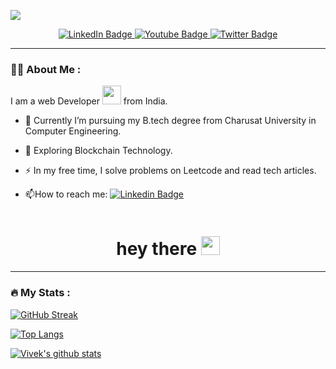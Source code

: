 ![](https://export-download.canva.com/fYfyM/DAFJkWfYfyM/4/0/0001-33077035486.png?X-Amz-Algorithm=AWS4-HMAC-SHA256&X-Amz-Credential=AKIAJHKNGJLC2J7OGJ6Q%2F20220816%2Fus-east-1%2Fs3%2Faws4_request&X-Amz-Date=20220816T234218Z&X-Amz-Expires=41272&X-Amz-Signature=d1a3cd10d551f6da8eff4fcb71a0e9795f786daf6fdc5832a667e57cd0aab644&X-Amz-SignedHeaders=host&response-content-disposition=attachment%3B%20filename%2A%3DUTF-8%27%27Blue%2520and%2520White%2520Geometric%2520Technology%2520Linkedin%2520Banner.png&response-expires=Wed%2C%2017%20Aug%202022%2011%3A10%3A10%20GMT)

<div id="badges" align="center">
  <a href="your-linkedin-URL">
    <img src="https://img.shields.io/badge/LinkedIn-blue?style=for-the-badge&logo=linkedin&logoColor=white" alt="LinkedIn Badge" url="https://www.linkedin.com/in/vivek-sachdev-49b72a204/"/>
  </a>
  <a href="your-youtube-URL">
    <img src="https://img.shields.io/badge/YouTube-red?style=for-the-badge&logo=youtube&logoColor=white" alt="Youtube Badge"/>
  </a>
  <a href="your-twitter-URL">
    <img src="https://img.shields.io/badge/Twitter-blue?style=for-the-badge&logo=twitter&logoColor=white" alt="Twitter Badge"/>
  </a>
</div>

---

### :woman_technologist: About Me :

I am a web Developer <img src="https://media.giphy.com/media/WUlplcMpOCEmTGBtBW/giphy.gif" width="30"> from India.

- :telescope: Currently I’m pursuing my B.tech degree from Charusat University in Computer Engineering.

- :seedling: Exploring Blockchain Technology.

- :zap: In my free time, I solve problems on Leetcode and read tech articles.

- :mailbox:How to reach me: [![Linkedin Badge](https://img.shields.io/badge/-Vivek-blue?style=flat&logo=Linkedin&logoColor=white)](https://www.linkedin.com/in/vivek-sachdev-49b72a204/)

<div align="center">
  <img src="https://komarev.com/ghpvc/?username=Vivek1121sachdev&style=flat-square&color=blue" alt="" align="center"/>
</div>

<h1  align="center">
  hey there
  <img src="https://media.giphy.com/media/hvRJCLFzcasrR4ia7z/giphy.gif" width="30px"/>
</h1>

---

### :fire: My Stats :

<!-- <div align="center"> -->
  [![GitHub Streak](https://github-readme-streak-stats.herokuapp.com?user=Vivek1121sachdev&theme=blue-green)](https://git.io/streak-stats)
<!-- </div> -->

<!-- <div align="center"> -->
  [![Top Langs](https://github-readme-stats.vercel.app/api/top-langs/?username=vivek1121sachdev&layout=compact&theme=vision-friendly-dark)](https://github.com/anuraghazra/github-readme-stats)
<!-- </div> -->

<a href="https://github.com/anuraghazra/github-readme-stats"><img align="center" src="https://github-readme-stats.vercel.app/api?username=Vivek1121sachdev&theme=vision-friendly-dark&hide=contribs,issues&show_icons=true&layout=compact" alt="Vivek's github stats" /></a>
